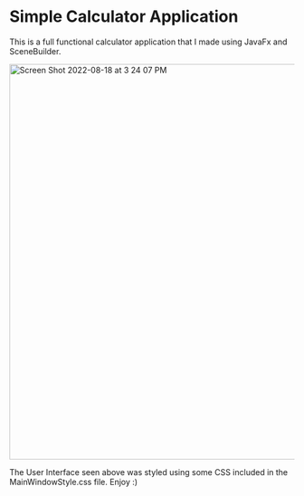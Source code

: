 # Simple Calculator Application

This is a full functional calculator application that I made using JavaFx and SceneBuilder.

<img width="699" alt="Screen Shot 2022-08-18 at 3 24 07 PM" src="https://user-images.githubusercontent.com/102321655/185477528-e4a9f72b-b52f-4bef-8861-67f4bc8415dc.png">

The User Interface seen above was styled using some CSS included in the MainWindowStyle.css file. Enjoy :) 
